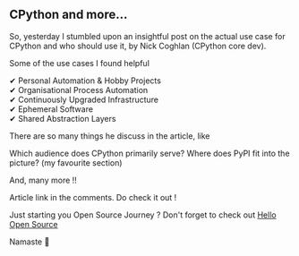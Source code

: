 ## CPython and more...

So, yesterday I stumbled upon an insightful post on the actual use case for CPython and who should use it, by Nick Coghlan (CPython core dev).

Some of the use cases I found helpful

✔ Personal Automation & Hobby Projects</br>
✔ Organisational Process Automation</br>
✔ Continuously Upgraded Infrastructure</br>
✔ Ephemeral Software</br>
✔ Shared Abstraction Layers

There are so many things he discuss in the article, like

Which audience does CPython primarily serve?
Where does PyPI fit into the picture? (my favourite section)

And, many more !!

Article link in the comments. Do check it out !

Just starting you Open Source Journey ? Don't forget to check out [Hello Open Source](https://github.com/siddharth2016/hello-open-source)

Namaste 🙏